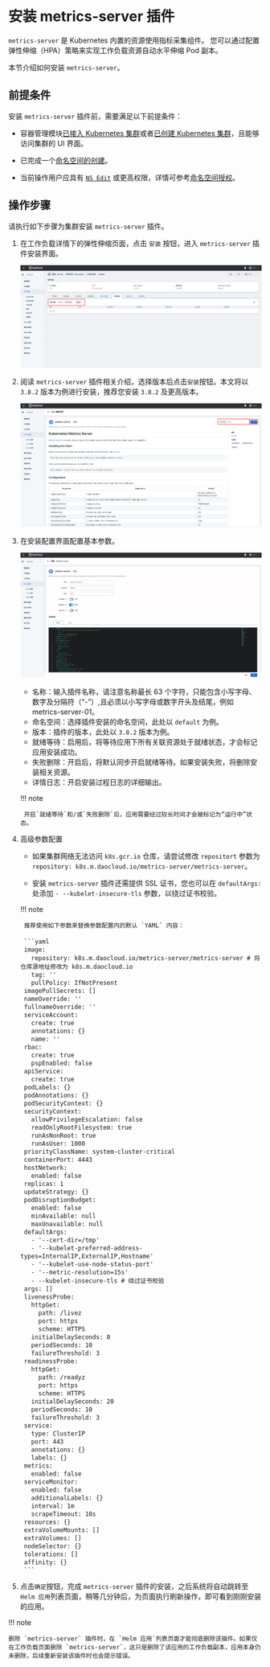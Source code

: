 # 安装 metrics-server 插件

`metrics-server` 是 Kubernetes 内置的资源使用指标采集组件。
您可以通过配置弹性伸缩（HPA）策略来实现工作负载资源自动水平伸缩 Pod 副本。

本节介绍如何安装 `metrics-server`。

## 前提条件

安装 `metrics-server` 插件前，需要满足以下前提条件：

- 容器管理模块[已接入 Kubernetes 集群](../clusters/integrate-cluster.md)或者[已创建 Kubernetes 集群](../clusters/create-cluster.md)，且能够访问集群的 UI 界面。

- 已完成一个[命名空间的创建](../namespaces/createns.md)。

- 当前操作用户应具有 [`NS Edit`](../permissions/permission-brief.md#ns-edit) 或更高权限，详情可参考[命名空间授权](../namespaces/createns.md)。

## 操作步骤

请执行如下步骤为集群安装 `metrics-server` 插件。

1. 在工作负载详情下的弹性伸缩页面，点击 `安装` 按钮，进入 `metrics-server` 插件安装界面。

    ![工作负载](../../images/createScale04.png)

2. 阅读 `metrics-server` 插件相关介绍，选择版本后点击`安装`按钮。本文将以 `3.8.2` 版本为例进行安装，推荐您安装 `3.8.2` 及更高版本。

    ![工作负载](../../images/createScale05.png)

3. 在安装配置界面配置基本参数。

    ![工作负载](../../images/createScale06.png)

    - 名称：输入插件名称，请注意名称最长 63 个字符，只能包含小写字母、数字及分隔符（“-”）,且必须以小写字母或数字开头及结尾，例如 metrics-server-01。
    - 命名空间：选择插件安装的命名空间，此处以 `default` 为例。
    - 版本：插件的版本，此处以 `3.8.2` 版本为例。
    - 就绪等待：启用后，将等待应用下所有关联资源处于就绪状态，才会标记应用安装成功。
    - 失败删除：开启后，将默认同步开启就绪等待。如果安装失败，将删除安装相关资源。
    - 详情日志：开启安装过程日志的详细输出。

    !!! note

        开启`就绪等待`和/或`失败删除`后，应用需要经过较长时间才会被标记为“运行中”状态。

4. 高级参数配置

    - 如果集群网络无法访问 `k8s.gcr.io` 仓库，请尝试修改 `repositort` 参数为 `repository: k8s.m.daocloud.io/metrics-server/metrics-server`。

    - 安装 `metrics-server` 插件还需提供 SSL 证书，您也可以在 `defaultArgs:` 处添加 `- --kubelet-insecure-tls` 参数，以绕过证书校验。

    !!! note

        推荐使用如下参数来替换参数配置内的默认 `YAML` 内容：

        ```yaml
        image:
          repository: k8s.m.daocloud.io/metrics-server/metrics-server # 将仓库源地址修改为 k8s.m.daocloud.io
          tag: ''
          pullPolicy: IfNotPresent
        imagePullSecrets: []
        nameOverride: ''
        fullnameOverride: ''
        serviceAccount:
          create: true
          annotations: {}
          name: ''
        rbac:
          create: true
          pspEnabled: false
        apiService:
          create: true
        podLabels: {}
        podAnnotations: {}
        podSecurityContext: {}
        securityContext:
          allowPrivilegeEscalation: false
          readOnlyRootFilesystem: true
          runAsNonRoot: true
          runAsUser: 1000
        priorityClassName: system-cluster-critical
        containerPort: 4443
        hostNetwork:
          enabled: false
        replicas: 1
        updateStrategy: {}
        podDisruptionBudget:
          enabled: false
          minAvailable: null
          maxUnavailable: null
        defaultArgs:
          - '--cert-dir=/tmp'
          - '--kubelet-preferred-address-types=InternalIP,ExternalIP,Hostname'
          - '--kubelet-use-node-status-port'
          - '--metric-resolution=15s'
          - --kubelet-insecure-tls # 绕过证书校验
        args: []
        livenessProbe:
          httpGet:
            path: /livez
            port: https
            scheme: HTTPS
          initialDelaySeconds: 0
          periodSeconds: 10
          failureThreshold: 3
        readinessProbe:
          httpGet:
            path: /readyz
            port: https
            scheme: HTTPS
          initialDelaySeconds: 20
          periodSeconds: 10
          failureThreshold: 3
        service:
          type: ClusterIP
          port: 443
          annotations: {}
          labels: {}
        metrics:
          enabled: false
        serviceMonitor:
          enabled: false
          additionalLabels: {}
          interval: 1m
          scrapeTimeout: 10s
        resources: {}
        extraVolumeMounts: []
        extraVolumes: []
        nodeSelector: {}
        tolerations: []
        affinity: {}
        ```

5. 点击`确定`按钮，完成 `metrics-server` 插件的安装，之后系统将自动跳转至 `Helm 应用`列表页面，稍等几分钟后，为页面执行刷新操作，即可看到刚刚安装的应用。

!!! note

    删除 `metrics-server` 插件时，在 `Helm 应用`列表页面才能彻底删除该插件。如果仅在工作负载页面删除 `metrics-server`，这只是删除了该应用的工作负载副本，应用本身仍未删除，后续重新安装该插件时也会提示错误。
